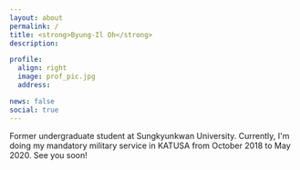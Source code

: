 ```yaml
---
layout: about
permalink: /
title: <strong>Byung-Il Oh</strong>
description:

profile:
  align: right
  image: prof_pic.jpg
  address:

news: false
social: true
---
```


Former undergraduate student at Sungkyunkwan University. Currently, I'm doing my mandatory military service in KATUSA from October 2018 to May 2020. See you soon!
